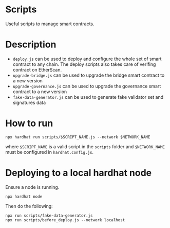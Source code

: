 # Scripts

Useful scripts to manage smart contracts.

# Description

- `deploy.js` can be used to deploy and configure the whole set of smart contract to any chain. The deploy scripts also takes care of verifing contract on EtherScan.
- `upgrade-bridge.js` can be used to upgrade the bridge smart contract to a new version
- `upgrade-governance.js` can be used to upgrade the governance smart contract to a new version
- `fake-data-generator.js` can be used to generate fake validator set and signatures data

# How to run

```
npx hardhat run scripts/$SCRIPT_NAME.js --network $NETWORK_NAME
```

where `$SCRIPT_NAME` is a valid script in the `scripts` folder and `$NETWORK_NAME` must be configured in `hardhat.config.js`.

# Deploying to a local hardhat node

Ensure a node is running.

```shell
npx hardhat node
```

Then do the following:

```shell
npx run scripts/fake-data-generator.js
npx run scripts/before_deploy.js --network localhost

```
